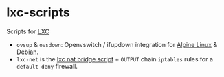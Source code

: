 # lxc-scripts
Scripts for [LXC](https://linuxcontainers.org/)

+ `ovsup` & `ovsdown`: Openvswitch / ifupdown integration for [Alpine Linux](http://alpinelinux.org/) & [Debian](https://www.debian.org/).
+ `lxc-net` is the [lxc nat bridge script](https://github.com/lxc/lxc/blob/31a882ef3a5e35ae891d76adc0351bad0f2540f2/config/init/common/lxc-net.in) + `OUTPUT` chain `iptables` rules for a `default deny` firewall.
